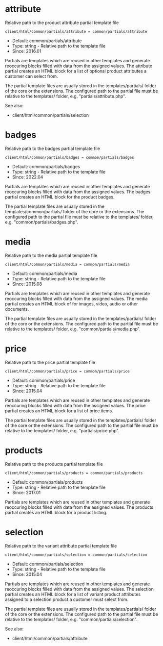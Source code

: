 
# attribute

Relative path to the product attribute partial template file

```
client/html/common/partials/attribute = common/partials/attribute
```

* Default: common/partials/attribute
* Type: string - Relative path to the template file
* Since: 2016.01

Partials are templates which are reused in other templates and generate
reoccuring blocks filled with data from the assigned values. The attribute
partial creates an HTML block for a list of optional product attributes a
customer can select from.

The partial template files are usually stored in the templates/partials/ folder
of the core or the extensions. The configured path to the partial file must
be relative to the templates/ folder, e.g. "partials/attribute.php".

See also:

* client/html/common/partials/selection

# badges

Relative path to the badges partial template file

```
client/html/common/partials/badges = common/partials/badges
```

* Default: common/partials/badges
* Type: string - Relative path to the template file
* Since: 2022.04

Partials are templates which are reused in other templates and generate
reoccuring blocks filled with data from the assigned values. The badges
partial creates an HTML block for the product badges.

The partial template files are usually stored in the templates/common/partials/ folder
of the core or the extensions. The configured path to the partial file must
be relative to the templates/ folder, e.g. "common/partials/badges.php".


# media

Relative path to the media partial template file

```
client/html/common/partials/media = common/partials/media
```

* Default: common/partials/media
* Type: string - Relative path to the template file
* Since: 2015.08

Partials are templates which are reused in other templates and generate
reoccuring blocks filled with data from the assigned values. The media
partial creates an HTML block of for images, video, audio or other documents.

The partial template files are usually stored in the templates/partials/ folder
of the core or the extensions. The configured path to the partial file must
be relative to the templates/ folder, e.g. "common/partials/media.php".


# price

Relative path to the price partial template file

```
client/html/common/partials/price = common/partials/price
```

* Default: common/partials/price
* Type: string - Relative path to the template file
* Since: 2015.04

Partials are templates which are reused in other templates and generate
reoccuring blocks filled with data from the assigned values. The price
partial creates an HTML block for a list of price items.

The partial template files are usually stored in the templates/partials/ folder
of the core or the extensions. The configured path to the partial file must
be relative to the templates/ folder, e.g. "partials/price.php".


# products

Relative path to the products partial template file

```
client/html/common/partials/products = common/partials/products
```

* Default: common/partials/products
* Type: string - Relative path to the template file
* Since: 2017.01

Partials are templates which are reused in other templates and generate
reoccuring blocks filled with data from the assigned values. The products
partial creates an HTML block for a product listing.


# selection

Relative path to the variant attribute partial template file

```
client/html/common/partials/selection = common/partials/selection
```

* Default: common/partials/selection
* Type: string - Relative path to the template file
* Since: 2015.04

Partials are templates which are reused in other templates and generate
reoccuring blocks filled with data from the assigned values. The selection
partial creates an HTML block for a list of variant product attributes
assigned to a selection product a customer must select from.

The partial template files are usually stored in the templates/partials/ folder
of the core or the extensions. The configured path to the partial file must
be relative to the templates/ folder, e.g. "common/partials/selection".

See also:

* client/html/common/partials/attribute